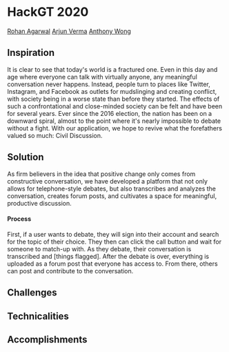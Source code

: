 # HackGT 2020
[Rohan Agarwal](https://github.com/roaga)
[Arjun Verma](https://github.com/arjun11verma)
[Anthony Wong](https://github.com/afxwong)
## Inspiration
It is clear to see that today's world is a fractured one. Even in this day and age where everyone can talk with virtually anyone, any meaningful conversation never happens. Instead, people turn to places like Twitter, Instagram, and Facebook as outlets for mudslinging and creating conflict, with society being in a worse state than before they started. The effects of such a confrontational and close-minded society can be felt and have been for several years. Ever since the 2016 election, the nation has been on a downward spiral, almost to the point where it's nearly impossible to debate without a fight. With our application, we hope to revive what the forefathers valued so much: Civil Discussion.
## Solution
As firm believers in the idea that positive change only comes from constructive conversation, we have developed a platform that not only allows for telephone-style debates, but also transcribes and analyzes the conversation, creates forum posts, and cultivates a space for meaningful, productive discussion.
#### Process
First, if a user wants to debate, they will sign into their account and search for the topic of their choice. They then can click the call button and wait for someone to match-up with. As they debate, their conversation is transcribed and [things flagged]. After the debate is over, everything is uploaded as a forum post that everyone has access to. From there, others can post and contribute to the conversation.
## Challenges
## Technicalities
## Accomplishments
